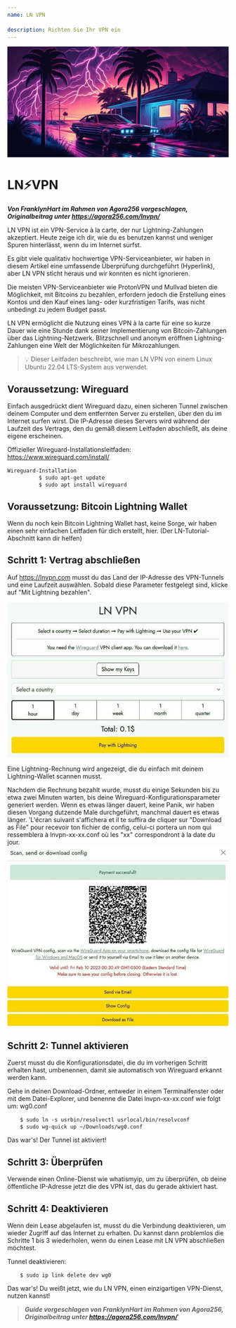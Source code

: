 ```yaml
---
name: LN VPN

description: Richten Sie Ihr VPN ein
---
```


![image](assets/cover.jpeg)

# LN⚡VPN

_**Von FranklynHart im Rahmen von Agora256 vorgeschlagen, Originalbeitrag unter https://agora256.com/lnvpn/**_

LN VPN ist ein VPN-Service à la carte, der nur Lightning-Zahlungen akzeptiert. Heute zeige ich dir, wie du es benutzen kannst und weniger Spuren hinterlässt, wenn du im Internet surfst.

Es gibt viele qualitativ hochwertige VPN-Serviceanbieter, wir haben in diesem Artikel eine umfassende Überprüfung durchgeführt (Hyperlink), aber LN VPN sticht heraus und wir konnten es nicht ignorieren.

Die meisten VPN-Serviceanbieter wie ProtonVPN und Mullvad bieten die Möglichkeit, mit Bitcoins zu bezahlen, erfordern jedoch die Erstellung eines Kontos und den Kauf eines lang- oder kurzfristigen Tarifs, was nicht unbedingt zu jedem Budget passt.

LN VPN ermöglicht die Nutzung eines VPN à la carte für eine so kurze Dauer wie eine Stunde dank seiner Implementierung von Bitcoin-Zahlungen über das Lightning-Netzwerk. Blitzschnell und anonym eröffnen Lightning-Zahlungen eine Welt der Möglichkeiten für Mikrozahlungen.

> 💡 Dieser Leitfaden beschreibt, wie man LN VPN von einem Linux Ubuntu 22.04 LTS-System aus verwendet.

## Voraussetzung: Wireguard

Einfach ausgedrückt dient Wireguard dazu, einen sicheren Tunnel zwischen deinem Computer und dem entfernten Server zu erstellen, über den du im Internet surfen wirst. Die IP-Adresse dieses Servers wird während der Laufzeit des Vertrags, den du gemäß diesem Leitfaden abschließt, als deine eigene erscheinen.

Offizieller Wireguard-Installationsleitfaden: https://www.wireguard.com/install/

```
Wireguard-Installation
          $ sudo apt-get update
          $ sudo apt install wireguard
```

## Voraussetzung: Bitcoin Lightning Wallet

Wenn du noch kein Bitcoin Lightning Wallet hast, keine Sorge, wir haben einen sehr einfachen Leitfaden für dich erstellt, hier. (Der LN-Tutorial-Abschnitt kann dir helfen)

## Schritt 1: Vertrag abschließen

Auf https://lnvpn.com musst du das Land der IP-Adresse des VPN-Tunnels und eine Laufzeit auswählen. Sobald diese Parameter festgelegt sind, klicke auf "Mit Lightning bezahlen".

![image](assets/1.jpeg)

Eine Lightning-Rechnung wird angezeigt, die du einfach mit deinem Lightning-Wallet scannen musst.

Nachdem die Rechnung bezahlt wurde, musst du einige Sekunden bis zu etwa zwei Minuten warten, bis deine Wireguard-Konfigurationsparameter generiert werden. Wenn es etwas länger dauert, keine Panik, wir haben diesen Vorgang dutzende Male durchgeführt, manchmal dauert es etwas länger.
'L'écran suivant s'affichera et il te suffira de cliquer sur "Download as File" pour recevoir ton fichier de config, celui-ci portera un nom qui ressemblera à lnvpn-xx-xx.conf où les "xx" correspondront à la date du jour.
![image](assets/2.jpeg)

## Schritt 2: Tunnel aktivieren

Zuerst musst du die Konfigurationsdatei, die du im vorherigen Schritt erhalten hast, umbenennen, damit sie automatisch von Wireguard erkannt werden kann.

Gehe in deinen Download-Ordner, entweder in einem Terminalfenster oder mit dem Datei-Explorer, und benenne die Datei lnvpn-xx-xx.conf wie folgt um: wg0.conf

```
    $ sudo ln -s usrbin/resolvectl usrlocal/bin/resolvconf
    $ sudo wg-quick up ~/Downloads/wg0.conf
```

Das war's! Der Tunnel ist aktiviert!

## Schritt 3: Überprüfen

Verwende einen Online-Dienst wie whatismyip, um zu überprüfen, ob deine öffentliche IP-Adresse jetzt die des VPN ist, das du gerade aktiviert hast.

## Schritt 4: Deaktivieren

Wenn dein Lease abgelaufen ist, musst du die Verbindung deaktivieren, um wieder Zugriff auf das Internet zu erhalten. Du kannst dann problemlos die Schritte 1 bis 3 wiederholen, wenn du einen Lease mit LN VPN abschließen möchtest.

Tunnel deaktivieren:

```
    $ sudo ip link delete dev wg0
```

Das war's! Du weißt jetzt, wie du LN VPN, einen einzigartigen VPN-Dienst, nutzen kannst!

> _**Guide vorgeschlagen von FranklynHart im Rahmen von Agora256, Originalbeitrag unter https://agora256.com/lnvpn/**_'
